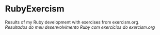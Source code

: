 # RubyExercism
Results of my Ruby development with exercises from exercism.org. 
*Resultados do meu desenvolvimento Ruby com exercícios do exercism.org*
